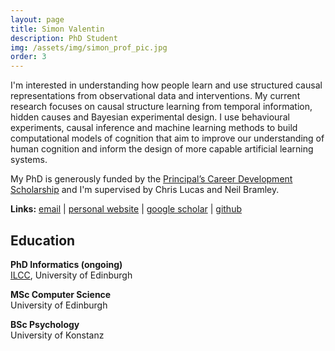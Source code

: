 ```yaml
---
layout: page
title: Simon Valentin
description: PhD Student
img: /assets/img/simon_prof_pic.jpg
order: 3
---
```



I'm interested in understanding how people learn and use structured causal representations from observational data and interventions. My current research focuses on causal structure learning from temporal information, hidden causes and Bayesian experimental design. I use behavioural experiments, causal inference and machine learning methods to build computational models of cognition that aim to improve our understanding of human cognition and inform the design of more capable artificial learning systems.

My PhD is generously funded by the [Principal’s Career Development Scholarship](https://www.ed.ac.uk/student-funding/postgraduate/uk-eu/university-scholarships/development) and I'm supervised by Chris Lucas and Neil Bramley.

**Links:** [email](mailto:s.valentin@ed.ac.uk) | [personal website](https://simonvalentin.github.io) | [google scholar](https://scholar.google.co.uk/citations?user=rY-sNB8AAAAJ&hl) | [github](https://github.com/simonvalentin)
<br>

## Education
**PhD Informatics (ongoing)**<br>
[ILCC](https://web.inf.ed.ac.uk/ilcc), University of Edinburgh

**MSc Computer Science**<br>
University of Edinburgh

**BSc Psychology**<br>
University of Konstanz
